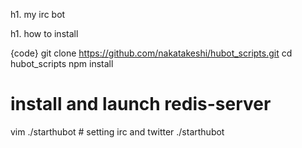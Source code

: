 h1. my irc bot

h1. how to install

{code}
git clone https://github.com/nakatakeshi/hubot_scripts.git
cd hubot_scripts
npm install
# install and launch redis-server
vim ./starthubot # setting irc and twitter
./starthubot
